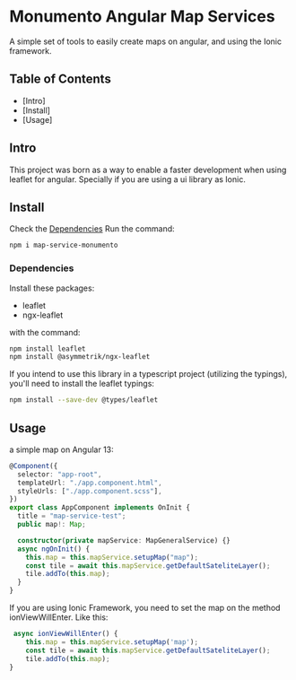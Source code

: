 # Monumento Angular Map Services

A simple set of tools to easily create maps on angular, and using the Ionic framework.

## Table of Contents

- [Intro]
- [Install]
- [Usage]

## Intro

This project was born as a way to enable a faster development when using leaflet for angular.
Specially if you are using a ui library as Ionic.

## Install

Check the [Dependencies](#Dependencies)
Run the command:

```sh
npm i map-service-monumento
```

### Dependencies

Install these packages:

- leaflet
- ngx-leaflet

with the command:

```sh
npm install leaflet
npm install @asymmetrik/ngx-leaflet
```

If you intend to use this library in a typescript project (utilizing the typings),
you'll need to install the leaflet typings:

```sh
npm install --save-dev @types/leaflet
```

## Usage

a simple map on Angular 13:

```ts
@Component({
  selector: "app-root",
  templateUrl: "./app.component.html",
  styleUrls: ["./app.component.scss"],
})
export class AppComponent implements OnInit {
  title = "map-service-test";
  public map!: Map;

  constructor(private mapService: MapGeneralService) {}
  async ngOnInit() {
    this.map = this.mapService.setupMap("map");
    const tile = await this.mapService.getDefaultSateliteLayer();
    tile.addTo(this.map);
  }
}
```

If you are using Ionic Framework, you need to set the map on the method ionViewWillEnter.
Like this:

```ts
 async ionViewWillEnter() {
    this.map = this.mapService.setupMap('map');
    const tile = await this.mapService.getDefaultSateliteLayer();
    tile.addTo(this.map);
}
```
